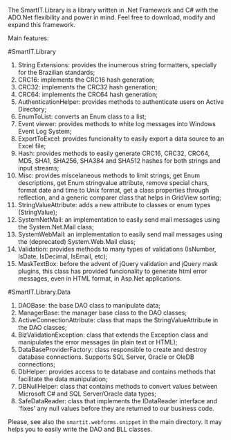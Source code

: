 The SmartIT.Library is a library written in .Net Framework and C# with the ADO.Net flexibility and power in mind. Feel free to download, modify and expand this framework.

Main features:

#SmartIT.Library

1. String Extensions: provides the inumerous string formatters, specially for the Brazilian standards;
2. CRC16: implements the CRC16 hash generation;
3. CRC32: implements the CRC32 hash generation;
4. CRC64: implements the CRC64 hash generation;
5. AuthenticationHelper: provides methods to authenticate users on Active Directory;
6. EnumToList: converts an Enum class to a list;
7. Event viewer: provides methods to white log messages into Windows Event Log System;
8. ExportToExcel: provides funcionality to easily export a data source to an Excel file;
9. Hash: provides methods to easily generate CRC16, CRC32, CRC64, MD5, SHA1, SHA256, SHA384 and SHA512 hashes for both strings and input streams;
10. Misc: provides miscelaneous methods to limit strings, get Enum descriptions, get Enum stringvalue attribute, remove special chars, format date and time to Unix format, get a class properties through reflection, and a generic comparer class that helps in GridView sorting;
11. StringValueAttribute: adds a new attribute to classes or enum types (StringValue);
12. SystemNetMail: an implementation to easily send mail messages using the System.Net.Mail class;
13. SystemWebMail: an implementation to easily send mail messages using the (deprecated) System.Web.Mail class;
13. Validation: provides methods to many types of validations (IsNumber, IsDate, IsDecimal, IsEmail, etc);
14. MaskTextBox: before the advent of jQuery validation and jQuery mask plugins, this class has provided funcionality to generate html error messages, even in HTML format, in Asp.Net applications.

#SmartIT.Library.Data

1. DAOBase: the base DAO class to manipulate data;
2. ManagerBase: the manager base class to the DAO classes;
3. ActiveConnectionAttribute: class that maps the StringValueAttribute in the DAO classes;
4. BizValidationException: class that extends the Exception class and manipulates the error messages (in plain text or HTML);
5. DataBaseProviderFactory: class responsible to create and destroy database connections. Supports SQL Server, Oracle or OleDB connections;
6. DbHelper: provides access to te database and contains methods that facilitate the data manipulation;
7. DBNullHelper: class that contains methods to convert values between Microsoft C# and SQL Server/Oracle data types;
8. SafeDataReader: class that implements the IDataReader interface and 'fixes' any null values before they are returned to our business code.

Please, see also the `smartit.webforms.snippet` in the main directory. It may helps you to easily write the DAO and BLL classes.
